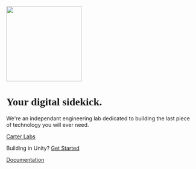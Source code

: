 <link rel="preconnect" href="https://fonts.googleapis.com">
<link rel="preconnect" href="https://fonts.gstatic.com" crossorigin>
<link href="https://fonts.googleapis.com/css2?family=Exo:wght@200;600&display=swap" rel="stylesheet">

<img src="https://www.carterapi.com/carter-full-white-transparent.svg" style="width: 200px"/>

<h1 style="font-family: Exo;">Your digital sidekick.</h1>
<p>We're an independant engineering lab dedicated to building the last piece of technology you will ever need.</p>

<a href="https://carterlabs.ai">Carter Labs</a>

Building in Unity? [Get Started](https://github.com/Carter-Labs-Ltd/carter-unity)

[Documentation](https://carterapi.gitbook.io/carter-docs)
